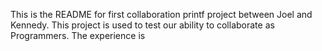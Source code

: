 This is the README for first collaboration printf project between Joel and Kennedy. This project is used to test our ability to collaborate as Programmers. The experience is 
